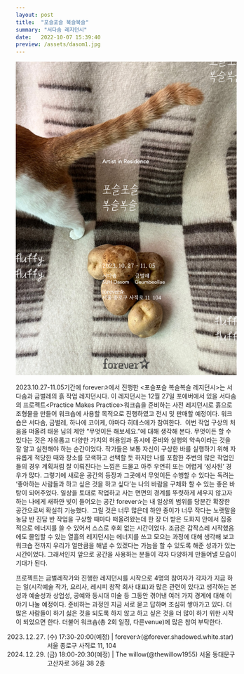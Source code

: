 ```yaml
---
layout: post
title:  "포슬포슬 복슬복슬"
summary: "서다솜 레지던시"
date:   2022-10-07 15:39:40
preview: /assets/dasom1.jpg
---
```

 
![Picture 1](/assets/dasom.jpg)

2023.10.27-11.05기간에 forever✰에서 진행한 &lt;포슬포슬 복슬복슬 레지던시&gt;는 서다솜과 금벌레의 흙 작업
레지던시다. 이 레지던시는 12월 27일 포에버에서 있을 서다솜의 프로젝트&lt;Practice Makes Practice&gt;워크숍을
준비하는 사전 레지던시로 흙으로 조형물을 만들어 워크숍에 사용할 목적으로 진행하였고 전시 및 판매할
예정이다. 워크숍은 서다솜, 금벌레, 하나에 코이케, 야마다 히데스에가 참여한다. 
이번 작업 구상의 처음을 떠올려 태윤 님의 제안 “무엇이든 해보세요.”에 대해 생각해 본다. 무엇이든 할 수 있다는
것은 자유롭고 다양한 가치의 허용임과 동시에 준비와 실행의 약속이라는 것을 잘 알고 실천해야 하는
순간이었다. 작가들은 보통 자신이 구상한 바를 실행하기 위해 자유롭게 적당한 때와 장소를 모색하고 선택할 듯
하지만 나를 포함한 주변의 많은 작업인들의 경우 계획처럼 잘 이뤄진다는 느낌은 드물고 아주 우연히 또는
어렵게 ‘성사된’ 경우가 많다. 그렇기에 새로운 공간의 등장과 그곳에서 무엇이든 수행할 수 있다는 독려는
‘좋아하는 사람들과 하고 싶은 것을 하고 싶다’는 나의 바람을 구체화 할 수 있는 좋은 바탕이 되어주었다. 일상을
토대로 작업하고 사는 면면의 경계를 뚜렷하게 세우지 않고자 하는 나에게 새하얀 빛이 들어오는 공간
forever✰는 내 일상의 범위를 당분간 확장한 공간으로써 확실히 기능했다. 
그릴 것은 너무 많은데 하얀 종이가 너무 작다는 노랫말을 농담 반 진담 반 작업을 구상할 때마다 떠올려왔는데 한
장 더 받은 도화지 안에서 집중적으로 에너지를 쓸 수 있어서 스스로 후회 없는 시간이었다. 조금은 갑작스레
시작했음에도 몰입할 수 있는 열흘의 레지던시는 에너지를 쓰고 모으는 과정에 대해 생각해 보고 워크숍 전까지
우리가 얼만큼을 해낼 수 있겠다는 가늠을 할 수 있도록 해준 성과가 있는 시간이었다. 그래서인지 앞으로 공간을
사용하는 분들이 각자 다양하게 만들어낼 모습이 기대가 된다.

프로젝트는 금벌레작가와 진행한 레지던시를 시작으로 4명의 참여자가 각자가 지금 하는 일(시각예술 작가,
요리사, 레시피 창작 회사 대표)과 많은 관련이 있다고 생각하는 본성과 예술성과 상업성, 공예와 동시대 미술 등
그동안 겪어낸 여러 가지 경계에 대해 이야기 나눌 예정이다. 준비하는 과정인 지금 서로 묻고 답하며 조심히
쌓아가고 있다. 더 많은 사람들이 하기 싫은 것을 되도록 하지 않고 하고 싶은 것을 더 많이 하기 위한 시작이
되었으면 한다. 더불어 워크숍(총 2회 일정, 다른venue)에 많은 참여 부탁한다.


2023. 12. 27. (수) 17:30-20:00(예정) | forever✰(@forever.shadowed.white.star)서울 종로구 사직로 11, 104
2023. 12. 29. (금) 18:00-20:30(예정) | The willow(@thewillow1955) 서울 동대문구 고산자로 36길 38 2층